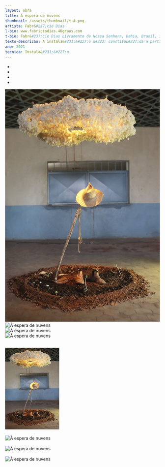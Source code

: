 ```yaml
---
layout: obra
title: À espera de nuvens
thumbnail: /assets/thumbnail/t-A.png
artista: Fabr&#237;cio Dias
l-bio: www.fabriciodias.46graus.com
t-bio: Fabr&#237;cio Dias Livramento de Nossa Senhora, Bahia, Brasil, 1996 &#47; Vive e trabalha em Livramento &#45; BA. Fabr&#237;cio Dias Medeiros &#233; Artista visual e pesquisador.  É Bacharel em Artes Plásticas pela Escola de Belas Artes – EBA&#47;UFBA &#40;2021&#41;, atualmente &#233; mestrando em Artes Visuais na linha de pesquisa em Processos Criativos no PPGAV&#45;EBA&#47;UFBA, onde desenvolve pesquisa sobre as memórias da Estrada Real, trecho que liga os munic&#237;pios baianos de Livramento e Rio de Contas. Inquieto e curioso, coleta e cataloga objetos enquanto caminha a procura de memórias como um &#34;arqueólogo visual&#34;. Estes objetos coletados s&#227;o utilizados pelo artista em experimenta&#231;&#245;es visuais no desenvolvimento de obras em multilinguagens e t&#233;cnicas. Sua pesquisa envolve a presen&#231;a da memória, ancestralidade e cultura do sert&#227;o nordestino.  
texto-descricao: A instala&#231;&#227;o &#233; constitu&#237;da a partir de materiais e objetos coletados pelo artista entre os anos de 2019 e 2020 durante caminhadas por comunidades sertanejas, localizadas no interior da cidade de Livramento de Nossa Senhora &#45; BA. A instala&#231;&#227;o retrata de forma metafórica a espera dos agricultores  pela vinda da chuva, representada pelo gotejar da água que cai da parte superior da instala&#231;&#227;o que irriga o solo e faz brotar as sementes, num processo po&#233;tico e visual de transforma&#231;&#227;o e espera.
ano: 2021
tecnica: Instala&#231;&#227;o
---
```



<div class="menu d-none d-sm-block">


  <div id="imagens" class="carousel slide" data-ride="carousel">


   <ul class="carousel-indicators">
      <li data-target="#imagens" data-slide-to="0" class="active"></li>
      <li data-target="#imagens" data-slide-to="1"></li>
      <li data-target="#imagens" data-slide-to="2"></li>
      <li data-target="#imagens" data-slide-to="3"></li>



   </ul>
    
   <div class="carousel-inner">
      <div class="carousel-item active">
        <img src="/assets/obras/A/1.jpg" alt="À espera de nuvens" class="img-fluid mx-auto d-block">
      </div>
      <div class="carousel-item">
        <img src="/assets/obras/A/2.jpg" alt="À espera de nuvens" class="img-fluid mx-auto d-block">
      </div>
      <div class="carousel-item">
        <img src="/assets/obras/A/3.jpg" alt="À espera de nuvens" class="img-fluid mx-auto d-block">
      </div>
      <div class="carousel-item">
        <img src="/assets/obras/A/4.jpg" alt="À espera de nuvens" class="img-fluid mx-auto d-block">
      </div>
  </div>
 
 
   <a class="carousel-control-prev" href="#imagens" data-slide="prev">
      <span class="carousel-control-prev-icon"></span>
    </a>
    <a class="carousel-control-next" href="#imagens" data-slide="next">
      <span class="carousel-control-next-icon"></span>
    </a>
  </div>
<br>





<div class="d-block d-sm-none">
  
  <img src="/assets/obras/A/1.jpg" alt="À espera de nuvens" class="img-fluid" width="35%"><br><br>
  <img src="/assets/obras/A/2.jpg" alt="À espera de nuvens" class="img-fluid" width="35%"><br><br>
  <img src="/assets/obras/A/3.jpg" alt="À espera de nuvens" class="img-fluid" width="35%"><br><br>
  <img src="/assets/obras/A/4.jpg" alt="À espera de nuvens" class="img-fluid" width="35%">
  
</div>